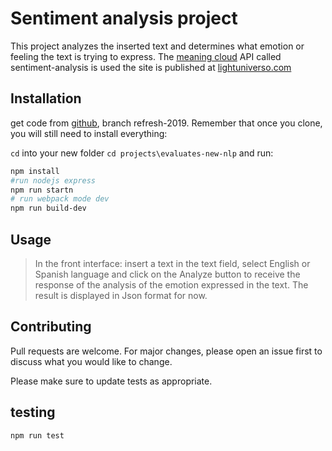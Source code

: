 # Sentiment analysis project

This project analyzes the inserted text and determines what emotion or feeling the text is trying to express. The [meaning cloud](https://www.meaningcloud.com/products/sentiment-analysis) API called sentiment-analysis is used 
the site is published at [lightuniverso.com](https://www.lightuniverso.com)

## Installation

get code from [github](https://github.com/edoradoda/fend.git), branch  refresh-2019.
Remember that once you clone, you will still need to install everything:

`cd` into your new folder `cd projects\evaluates-new-nlp` and run:
```bash
npm install
#run nodejs express
npm run startn 
# run webpack mode dev
npm run build-dev    
```

## Usage

> In the front interface: insert a text in the text field, select English or Spanish language and click on the Analyze button to receive the response of the analysis of the emotion expressed in the text. The result is displayed in Json format for now.


## Contributing
Pull requests are welcome. For major changes, please open an issue first to discuss what you would like to change.

Please make sure to update tests as appropriate.

## testing
```bash
npm run test
```
